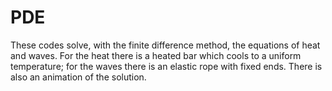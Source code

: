 # PDE
These codes solve, with the finite difference method, the equations of heat and waves. For the heat there is a heated bar which cools to a uniform temperature; for the waves there is an elastic rope with fixed ends. There is also an animation of the solution.
